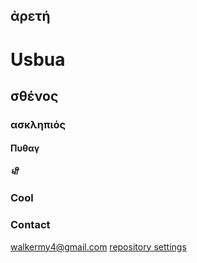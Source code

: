 ## ἀρετή

# Usbua
## σθένος
### ασκληπιός
#### Πυθαγ
##### धी


### Cool


### Contact

walkermy4@gmail.com
[repository settings](https://github.com/walkermy4/arete/settings)
